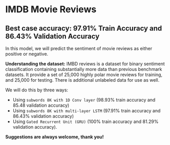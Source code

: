 # IMDB Movie Reviews
## Best case accuracy: 97.91% Train Accuracy and 86.43% Validation Accuracy

In this model, we will predict the sentiment of movie reviews as either positive or negative.

**Understanding the dataset:**
IMBD reviews is a dataset for binary sentiment classification containing substantially more data than previous benchmark datasets. It provide a set of 25,000 highly polar movie reviews for training, and 25,000 for testing. There is additional unlabeled data for use as well.

We will do this by three ways:
- Using `subwords 8K with 1D Conv layer` (98.93% train accuracy and 85.48 validation accuracy)
- Using `subwords 8K with multi-layer LSTM` (97.91% train accuracy and 86.43% validation accuracy)
- Using `Gated Recurrent Unit (GRU)` (100% train accuracy and 81.29% validation accuracy).


**Suggestions are always welcome, thank you!**
